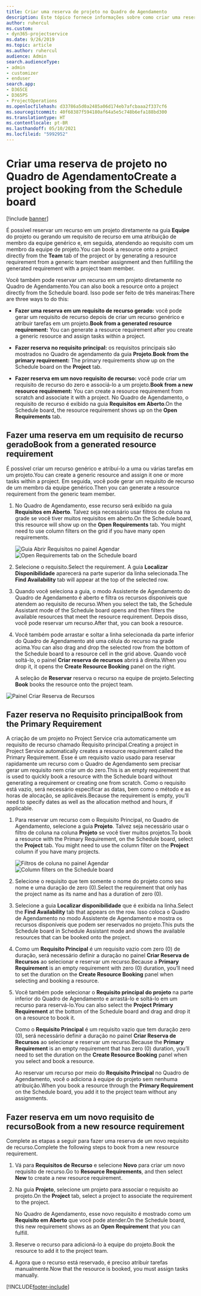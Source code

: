 ```yaml
---
title: Criar uma reserva de projeto no Quadro de Agendamento
description: Este tópico fornece informações sobre como criar uma reserva de projeto no quadro de agendamento.
author: ruhercul
ms.custom:
- dyn365-projectservice
ms.date: 9/26/2019
ms.topic: article
ms.author: ruhercul
audience: Admin
search.audienceType:
- admin
- customizer
- enduser
search.app:
- D365CE
- D365PS
- ProjectOperations
ms.openlocfilehash: d33786a5d0a2485a06d174eb7afcbaaa2f337cf6
ms.sourcegitcommit: 40f68387f594180af64a5e5c748b6efa188bd300
ms.translationtype: HT
ms.contentlocale: pt-BR
ms.lasthandoff: 05/10/2021
ms.locfileid: "5992952"
---
```

# <a name="create-a-project-booking-from-the-schedule-board"></a><span data-ttu-id="57c15-103">Criar uma reserva de projeto no Quadro de Agendamento</span><span class="sxs-lookup"><span data-stu-id="57c15-103">Create a project booking from the Schedule board</span></span>

[!include [banner](../includes/psa-now-project-operations.md)]

<span data-ttu-id="57c15-104">É possível reservar um recurso em um projeto diretamente na guia **Equipe** do projeto ou gerando um requisito de recurso em uma atribuição de membro da equipe genérico e, em seguida, atendendo ao requisito com um membro da equipe de projeto.</span><span class="sxs-lookup"><span data-stu-id="57c15-104">You can book a resource onto a project directly from the **Team** tab of the project or by generating a resource requirement from a generic team member assignment and then fulfilling the generated requirement with a project team member.</span></span>

<span data-ttu-id="57c15-105">Você também pode reservar um recurso em um projeto diretamente no Quadro de Agendamento.</span><span class="sxs-lookup"><span data-stu-id="57c15-105">You can also book a resource onto a project directly from the Schedule board.</span></span> <span data-ttu-id="57c15-106">Isso pode ser feito de três maneiras:</span><span class="sxs-lookup"><span data-stu-id="57c15-106">There are three ways to do this:</span></span>

- <span data-ttu-id="57c15-107">**Fazer uma reserva em um requisito de recurso gerado:** você pode gerar um requisito de recurso depois de criar um recurso genérico e atribuir tarefas em um projeto.</span><span class="sxs-lookup"><span data-stu-id="57c15-107">**Book from a generated resource requirement:** You can generate a resource requirement after you create a generic resource and assign tasks within a project.</span></span>

- <span data-ttu-id="57c15-108">**Fazer reserva no requisito principal:** os requisitos principais são mostrados no Quadro de agendamento da guia **Projeto**.</span><span class="sxs-lookup"><span data-stu-id="57c15-108">**Book from the primary requirement:** The primary requirements show up on the Schedule board on the **Project** tab.</span></span> 

- <span data-ttu-id="57c15-109">**Fazer reserva em um novo requisito de recurso:** você pode criar um requisito de recurso do zero e associá-lo a um projeto.</span><span class="sxs-lookup"><span data-stu-id="57c15-109">**Book from a new resource requirement:** You can create a resource requirement from scratch and associate it with a project.</span></span> <span data-ttu-id="57c15-110">No Quadro de Agendamento, o requisito de recurso é exibido na guia **Requisitos em Aberto**.</span><span class="sxs-lookup"><span data-stu-id="57c15-110">On the Schedule board, the resource requirement shows up on the **Open Requirements** tab.</span></span>

## <a name="book-from-a-generated-resource-requirement"></a><span data-ttu-id="57c15-111">Fazer uma reserva em um requisito de recurso gerado</span><span class="sxs-lookup"><span data-stu-id="57c15-111">Book from a generated resource requirement</span></span>

<span data-ttu-id="57c15-112">É possível criar um recurso genérico e atribuí-lo a uma ou várias tarefas em um projeto.</span><span class="sxs-lookup"><span data-stu-id="57c15-112">You can create a generic resource and assign it one or more tasks within a project.</span></span> <span data-ttu-id="57c15-113">Em seguida, você pode gerar um requisito de recurso de um membro da equipe genérico.</span><span class="sxs-lookup"><span data-stu-id="57c15-113">Then you can generate a resource requirement from the generic team member.</span></span> 

1.  <span data-ttu-id="57c15-114">No Quadro de Agendamento, esse recurso será exibido na guia **Requisitos em Aberto**. Talvez seja necessário usar filtros de coluna na grade se você tiver muitos requisitos em aberto.</span><span class="sxs-lookup"><span data-stu-id="57c15-114">On the Schedule board, this resource will show up on the **Open Requirements** tab. You might need to use column filters on the grid if you have many open requirements.</span></span> 

    <span data-ttu-id="57c15-115">![Guia Abrir Requisitos no painel Agendar](media/FAQ-Project-Booking-Schedule-Board-1.png "Captura de tela da tabela de reservas e atribuições")</span><span class="sxs-lookup"><span data-stu-id="57c15-115">![Open Requirements tab on the Schedule board](media/FAQ-Project-Booking-Schedule-Board-1.png "Screenshot of bookings and assignments table")</span></span>

2. <span data-ttu-id="57c15-116">Selecione o requisito.</span><span class="sxs-lookup"><span data-stu-id="57c15-116">Select the requirement.</span></span> <span data-ttu-id="57c15-117">A guia **Localizar Disponibilidade** aparecerá na parte superior da linha selecionada.</span><span class="sxs-lookup"><span data-stu-id="57c15-117">The **Find Availability** tab will appear at the top of the selected row.</span></span>
 
3. <span data-ttu-id="57c15-118">Quando você seleciona a guia, o modo Assistente de Agendamento do Quadro de Agendamento é aberto e filtra os recursos disponíveis que atendem ao requisito de recurso.</span><span class="sxs-lookup"><span data-stu-id="57c15-118">When you select the tab, the Schedule Assistant mode of the Schedule board opens and then filters the available resources that meet the resource requirement.</span></span> <span data-ttu-id="57c15-119">Depois disso, você pode reservar um recurso.</span><span class="sxs-lookup"><span data-stu-id="57c15-119">After that, you can book a resource.</span></span>

4. <span data-ttu-id="57c15-120">Você também pode arrastar e soltar a linha selecionada da parte inferior do Quadro de Agendamento até uma célula do recurso na grade acima.</span><span class="sxs-lookup"><span data-stu-id="57c15-120">You can also drag and drop the selected row from the bottom of the Schedule board to a resource cell in the grid above.</span></span> <span data-ttu-id="57c15-121">Quando você soltá-lo, o painel **Criar reserva de recursos** abrirá à direita.</span><span class="sxs-lookup"><span data-stu-id="57c15-121">When you drop it, it opens the **Create Resource Booking** panel on the right.</span></span>

    <span data-ttu-id="57c15-122">A seleção de **Reservar** reserva o recurso na equipe de projeto.</span><span class="sxs-lookup"><span data-stu-id="57c15-122">Selecting **Book** books the resource onto the project team.</span></span>

![Painel Criar Reserva de Recursos](media/FAQ-Project-Booking-Schedule-Board-6.png "")
 

## <a name="book-from-the-primary-requirement"></a><span data-ttu-id="57c15-124">Fazer reserva no Requisito principal</span><span class="sxs-lookup"><span data-stu-id="57c15-124">Book from the Primary Requirement</span></span>

<span data-ttu-id="57c15-125">A criação de um projeto no Project Service cria automaticamente um requisito de recurso chamado Requisito principal.</span><span class="sxs-lookup"><span data-stu-id="57c15-125">Creating a project in Project Service automatically creates a resource requirement called the Primary Requirement.</span></span> <span data-ttu-id="57c15-126">Esse é um requisito vazio usado para reservar rapidamente um recurso com o Quadro de Agendamento sem precisar gerar um requisito nem criar um do zero.</span><span class="sxs-lookup"><span data-stu-id="57c15-126">This is an empty requirement that is used to quickly book a resource with the Schedule board without generating a requirement or creating one from scratch.</span></span> <span data-ttu-id="57c15-127">Como o requisito está vazio, será necessário especificar as datas, bem como o método e as horas de alocação, se aplicáveis.</span><span class="sxs-lookup"><span data-stu-id="57c15-127">Because the requirement is empty, you’ll need to specify dates as well as the allocation method and hours, if applicable.</span></span> 

1. <span data-ttu-id="57c15-128">Para reservar um recurso com o Requisito Principal, no Quadro de Agendamento, selecione a guia **Projeto**. Talvez seja necessário usar o filtro de coluna na coluna **Projeto** se você tiver muitos projetos.</span><span class="sxs-lookup"><span data-stu-id="57c15-128">To book a resource with the Primary Requirement, on the Schedule board, select the **Project** tab. You might need to use the column filter on the **Project** column if you have many projects.</span></span>

   <span data-ttu-id="57c15-129">![Filtros de coluna no painel Agendar](media/FAQ-Project-Booking-Schedule-Board-2.png "Captura de tela da tabela de reservas e atribuições")</span><span class="sxs-lookup"><span data-stu-id="57c15-129">![Column filters on the Schedule board](media/FAQ-Project-Booking-Schedule-Board-2.png "Screenshot of bookings and assignments table")</span></span>

2. <span data-ttu-id="57c15-130">Selecione o requisito que tem somente o nome do projeto como seu nome e uma duração de zero (0).</span><span class="sxs-lookup"><span data-stu-id="57c15-130">Select the requirement that only has the project name as its name and has a duration of zero (0).</span></span>

3. <span data-ttu-id="57c15-131">Selecione a guia **Localizar disponibilidade** que é exibida na linha.</span><span class="sxs-lookup"><span data-stu-id="57c15-131">Select the **Find Availability** tab that appears on the row.</span></span> <span data-ttu-id="57c15-132">Isso coloca o Quadro de Agendamento no modo Assistente de Agendamento e mostra os recursos disponíveis que podem ser reservados no projeto.</span><span class="sxs-lookup"><span data-stu-id="57c15-132">This puts the Schedule board in Schedule Assistant mode and shows the available resources that can be booked onto the project.</span></span>

4. <span data-ttu-id="57c15-133">Como um **Requisito Principal** é um requisito vazio com zero (0) de duração, será necessário definir a duração no painel **Criar Reserva de Recursos** ao selecionar e reservar um recurso.</span><span class="sxs-lookup"><span data-stu-id="57c15-133">Because a **Primary Requirement** is an empty requirement with zero (0) duration, you’ll need to set the duration on the **Create Resource Booking** panel when selecting and booking a resource.</span></span>

5. <span data-ttu-id="57c15-134">Você também pode selecionar o **Requisito principal do projeto** na parte inferior do Quadro de Agendamento e arrastá-lo e soltá-lo em um recurso para reservá-lo.</span><span class="sxs-lookup"><span data-stu-id="57c15-134">You can also select the **Project Primary Requirement** at the bottom of the Schedule board and drag and drop it on a resource to book it.</span></span>
 
    <span data-ttu-id="57c15-135">Como o **Requisito Principal** é um requisito vazio que tem duração zero (0), será necessário definir a duração no painel **Criar Reserva de Recursos** ao selecionar e reservar um recurso.</span><span class="sxs-lookup"><span data-stu-id="57c15-135">Because the **Primary Requirement** is an empty requirement that has zero (0) duration, you’ll need to set the duration on the **Create Resource Booking** panel when you select and book a resource.</span></span>
 
    <span data-ttu-id="57c15-136">Ao reservar um recurso por meio do **Requisito Principal** no Quadro de Agendamento, você o adiciona à equipe do projeto sem nenhuma atribuição.</span><span class="sxs-lookup"><span data-stu-id="57c15-136">When you book a resource through the **Primary Requirement** on the Schedule board, you add it to the project team without any assignments.</span></span>
 
## <a name="book-from-a-new-resource-requirement"></a><span data-ttu-id="57c15-137">Fazer reserva em um novo requisito de recurso</span><span class="sxs-lookup"><span data-stu-id="57c15-137">Book from a new resource requirement</span></span>
<span data-ttu-id="57c15-138">Complete as etapas a seguir para fazer uma reserva de um novo requisito de recurso.</span><span class="sxs-lookup"><span data-stu-id="57c15-138">Complete the following steps to book from a new resource requirement.</span></span> 

1. <span data-ttu-id="57c15-139">Vá para **Requisitos de Recurso** e selecione **Novo** para criar um novo requisito de recurso.</span><span class="sxs-lookup"><span data-stu-id="57c15-139">Go to **Resource Requirements**, and then select **New** to create a new resource requirement.</span></span>

2. <span data-ttu-id="57c15-140">Na guia **Projeto**, selecione um projeto para associar o requisito ao projeto.</span><span class="sxs-lookup"><span data-stu-id="57c15-140">On the **Project** tab, select a project to associate the requirement to the project.</span></span>
 
    <span data-ttu-id="57c15-141">No Quadro de Agendamento, esse novo requisito é mostrado como um **Requisito em Aberto** que você pode atender.</span><span class="sxs-lookup"><span data-stu-id="57c15-141">On the Schedule board, this new requirement shows as an **Open Requirement** that you can fulfill.</span></span>

3. <span data-ttu-id="57c15-142">Reserve o recurso para adicioná-lo à equipe do projeto.</span><span class="sxs-lookup"><span data-stu-id="57c15-142">Book the resource to add it to the project team.</span></span>

4. <span data-ttu-id="57c15-143">Agora que o recurso está reservado, é preciso atribuir tarefas manualmente.</span><span class="sxs-lookup"><span data-stu-id="57c15-143">Now that the resource is booked, you must assign tasks manually.</span></span>



[!INCLUDE[footer-include](../includes/footer-banner.md)]